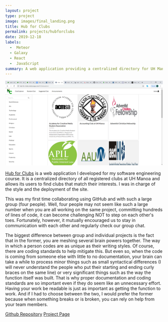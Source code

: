 ```yaml
---
layout: project
type: project
image: images/final_landing.png
title: Hub for Clubs
permalink: projects/hubforclubs
date: 2019-12-18
labels:
  -  Meteor
  - Galaxy
  - React
  -  JavaScript
summary: A web application providing a centralized directory for UH Manoa clubs.
---
```


<img class="ui medium right floated rounded image" src="/images/final_clubexplorer.png">

[Hub for Clubs](https://hub-for-clubs.meteorapp.com/#/) is a web application I developed for my software engineering course. It is a centralized directory of all registered clubs at UH Manoa and allows its users to find clubs that match their interests. I was in charge of the style and the deployment of the site.

This was my first time collaborating using GitHub and with such a large group (four people). Well, four people may not seem like such a large number when you are all working on the same project, committing hundreds of lines of code, it can become challenging NOT to step on each other's toes. Fortunately, however, it mutually encouraged us to stay in communication with each other and regularly check our group chat.

The biggest difference between group and individual projects is the fact that in the former, you are meshing several brain powers together. The way in which a person codes are as unique as their writing styles. Of course, there are coding standards to help mitigate this. But even so, when the code is coming from someone else with little to no documentation, your brain can take a while to process minor things such as small syntactical differences (I will never understand the people who put their starting and ending curly braces on the same line) or very significant things such as the way the function itself was built. That is why proper documentation and coding standards are so important even if they do seem like an unnecessary effort. Having your work be readable is just as important as getting the function to work. And if I had to choose between the two, I would prefer the former because when something breaks or is broken, you can rely on help from your team members.

[Github Repository](https://github.com/Hub-for-Clubs/Hub-for-Clubs)
[Project Page](https://hub-for-clubs.github.io/)